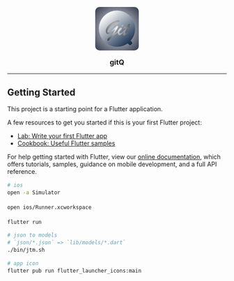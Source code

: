 <p align="center">
  <img style="border-radius: 10px" width="100" src="./images/logo/gitQ@3x.png"/>
</p>
<h3 align="center" style="margin-top: 0">gitQ</h3>

---

## Getting Started

This project is a starting point for a Flutter application.

A few resources to get you started if this is your first Flutter project:

- [Lab: Write your first Flutter app](https://flutter.dev/docs/get-started/codelab)
- [Cookbook: Useful Flutter samples](https://flutter.dev/docs/cookbook)

For help getting started with Flutter, view our
[online documentation](https://flutter.dev/docs), which offers tutorials,
samples, guidance on mobile development, and a full API reference.

```bash
# ios
open -a Simulator

open ios/Runner.xcworkspace

flutter run
```

```bash
# json to models
# `json/*.json` => `lib/models/*.dart`
./bin/jtm.sh
```

```bash
# app icon
flutter pub run flutter_launcher_icons:main
```
